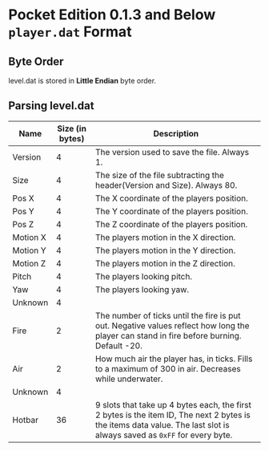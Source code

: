 # Pocket Edition 0.1.3 and Below `player.dat` Format

## Byte Order

level.dat is stored in **Little Endian** byte order.

## Parsing level.dat

| Name | Size (in bytes) | Description |
|------|-----------------|-------------|
| Version | 4 | The version used to save the file. Always 1. |
| Size | 4 | The size of the file subtracting the header(Version and Size). Always 80. |
| Pos X | 4 | The X coordinate of the players position. |
| Pos Y | 4 | The Y coordinate of the players position. |
| Pos Z | 4 | The Z coordinate of the players position. |
| Motion X | 4 | The players motion in the X direction. |
| Motion Y | 4 | The players motion in the Y direction. |
| Motion Z | 4 | The players motion in the Z direction. |
| Pitch | 4 | The players looking pitch. |
| Yaw | 4 | The players looking yaw. |
| Unknown | 4 | |
| Fire | 2 | The number of ticks until the fire is put out. Negative values reflect how long the player can stand in fire before burning. Default -20. |
| Air | 2 | How much air the player has, in ticks. Fills to a maximum of 300 in air. Decreases while underwater. |
| Unknown | 4 | |
| Hotbar | 36 | 9 slots that take up 4 bytes each, the first 2 bytes is the item ID, The next 2 bytes is the items data value. The last slot is always saved as `0xFF` for every byte. |
